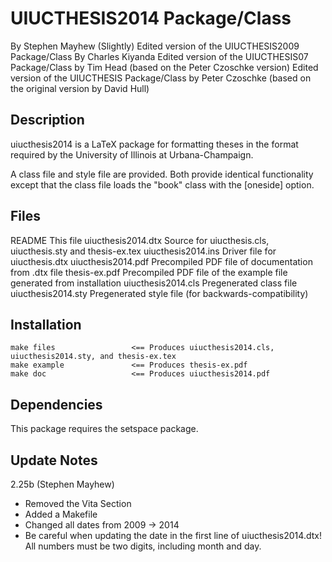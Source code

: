UIUCTHESIS2014 Package/Class
============================

By Stephen Mayhew
(Slightly) Edited version of the UIUCTHESIS2009 Package/Class
By Charles Kiyanda
Edited version of the UIUCTHESIS07 Package/Class
by Tim Head (based on the Peter Czoschke version)
Edited version of the UIUCTHESIS Package/Class
by Peter Czoschke (based on the original version by David Hull)


Description
-----------

uiucthesis2014 is a LaTeX package for formatting theses in the format
required by the University of Illinois at Urbana-Champaign.

A class file and style file are provided. Both provide identical
functionality except that the class file loads the "book"
class with the [oneside] option.


Files
-----

README                  	This file
uiucthesis2014.dtx		    Source for uiucthesis.cls, uiucthesis.sty and thesis-ex.tex
uiucthesis2014.ins      	Driver file for uiucthesis.dtx
uiucthesis2014.pdf		    Precompiled PDF file of documentation from .dtx file
thesis-ex.pdf           	Precompiled PDF file of the example file generated from installation
uiucthesis2014.cls		    Pregenerated class file
uiucthesis2014.sty		    Pregenerated style file (for backwards-compatibility)


Installation
------------

```
make files                 <== Produces uiucthesis2014.cls, uiucthesis2014.sty, and thesis-ex.tex
make example               <== Produces thesis-ex.pdf
make doc                   <== Produces uiucthesis2014.pdf
```

Dependencies
------------

This package requires the setspace package.


Update Notes
------------

2.25b (Stephen Mayhew)
  * Removed the Vita Section
  * Added a Makefile
  * Changed all dates from 2009 -> 2014
  * Be careful when updating the date in the first line of uiucthesis2014.dtx! All numbers must be two digits, including month and day.
